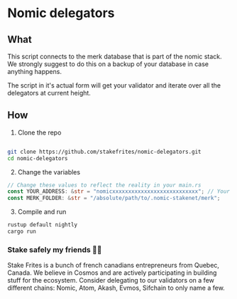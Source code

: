 # Nomic delegators

## What

This script connects to the merk database that is part of the nomic stack.
We strongly suggest to do this on a backup of your database in case anything happens.

The script in it's actual form will get your validator and iterate over all the delegators at current height.

## How

1. Clone the repo

```sh

git clone https://github.com/stakefrites/nomic-delegators.git
cd nomic-delegators

```


2. Change the variables
```rs
// Change these values to reflect the reality in your main.rs
const YOUR_ADDRESS: &str = "nomicxxxxxxxxxxxxxxxxxxxxxxxxxxx"; // Your validator address
const MERK_FOLDER: &str = "/absolute/path/to/.nomic-stakenet/merk";

```

3. Compile and run

```sh
rustup default nightly
cargo run
```

### Stake safely my friends 🥩🍟

Stake Frites is a bunch of french canadians entrepreneurs from Quebec, Canada. We believe in Cosmos and are actively participating in building stuff for the ecosystem.
Consider delegating to our validators on a few different chains: Nomic, Atom, Akash, Evmos, Sifchain to only name a few.